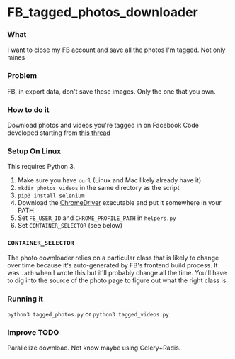 # FB_tagged_photos_downloader

### What

I want to close my FB account and save all the photos I'm tagged. Not only mines
### Problem

FB, in export data, don't save these images. Only the one that you own.

### How to do it

Download photos and videos you're tagged in on Facebook
Code developed starting from [this thread](https://gist.github.com/david-crespo/89baec40d680a17ebc2a4d622c5fc0cf)


### Setup On Linux

This requires Python 3.

1. Make sure you have `curl` (Linux and Mac likely already have it)
2. `mkdir photos videos` in the same directory as the script
3. `pip3 install selenium`
4. Download the [ChromeDriver](http://chromedriver.chromium.org/) executable and put it somewhere in your PATH
5. Set `FB_USER_ID` and `CHROME_PROFILE_PATH` in `helpers.py`
6. Set `CONTAINER_SELECTOR` (see below)

### `CONTAINER_SELECTOR`

The photo downloader relies on a particular class that is likely to change over time because it's auto-generated by FB's frontend build process. It was `.atb` when I wrote this but it'll probably change all the time. You'll have to dig into the source of the photo page to figure out what the right class is.

### Running it

`python3 tagged_photos.py` or `python3 tagged_videos.py`

### Improve TODO

Parallelize download. Not know maybe using Celery+Radis.